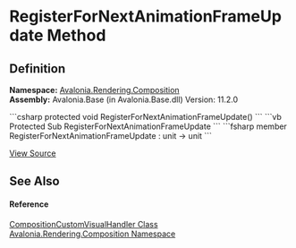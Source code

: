 # RegisterForNextAnimationFrameUpdate Method




## Definition
**Namespace:** <a href="N_Avalonia_Rendering_Composition">Avalonia.Rendering.Composition</a>  
**Assembly:** Avalonia.Base (in Avalonia.Base.dll) Version: 11.2.0

<Tabs groupId="api-code-preview">
<TabItem value="csharp" label="C#">
```csharp
protected void RegisterForNextAnimationFrameUpdate()
```
</TabItem>
<TabItem value="vb" label="VB">
```vb
Protected Sub RegisterForNextAnimationFrameUpdate
```
</TabItem>
<TabItem value="fsharp" label="F#">
```fsharp
member RegisterForNextAnimationFrameUpdate : unit -> unit 
```
</TabItem>
</Tabs>



<a href="https://github.com/AvaloniaUI/Avalonia/tree/master/src/Avalonia.Base/Rendering/Composition/CompositionCustomVisualHandler.cs#L93" title="View the source code">View Source</a>



## See Also


#### Reference
<a href="T_Avalonia_Rendering_Composition_CompositionCustomVisualHandler">CompositionCustomVisualHandler Class</a>  
<a href="N_Avalonia_Rendering_Composition">Avalonia.Rendering.Composition Namespace</a>  

